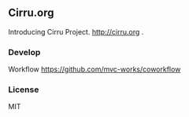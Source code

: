 
Cirru.org
----

Introducing Cirru Project. http://cirru.org .

### Develop

Workflow https://github.com/mvc-works/coworkflow

### License

MIT
